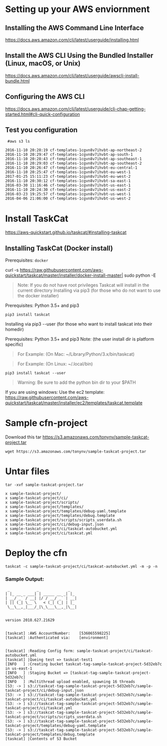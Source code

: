 # Setting up your AWS enviornment

## Installing the AWS Command Line Interface
https://docs.aws.amazon.com/cli/latest/userguide/installing.html

## Install the AWS CLI Using the Bundled Installer (Linux, macOS, or Unix)
https://docs.aws.amazon.com/cli/latest/userguide/awscli-install-bundle.html

## Configuring the AWS CLI
https://docs.aws.amazon.com/cli/latest/userguide/cli-chap-getting-started.html#cli-quick-configuration

## Test you configuration
` #aws s3 ls`
```
2016-11-10 20:28:19 cf-templates-1cgvn8v7ihvbt-ap-northeast-2
2016-11-10 20:29:47 cf-templates-1cgvn8v7ihvbt-ap-south-1
2016-11-10 20:28:43 cf-templates-1cgvn8v7ihvbt-ap-southeast-1
2016-11-10 20:29:03 cf-templates-1cgvn8v7ihvbt-ap-southeast-2
2016-11-10 20:26:47 cf-templates-1cgvn8v7ihvbt-eu-central-1
2016-11-10 20:25:47 cf-templates-1cgvn8v7ihvbt-eu-west-1
2017-01-25 15:11:23 cf-templates-1cgvn8v7ihvbt-eu-west-2
2016-11-10 20:30:12 cf-templates-1cgvn8v7ihvbt-sa-east-1
2016-03-30 11:16:46 cf-templates-1cgvn8v7ihvbt-us-east-1
2016-11-10 20:24:30 cf-templates-1cgvn8v7ihvbt-us-east-2
2016-03-23 19:25:57 cf-templates-1cgvn8v7ihvbt-us-west-1
2016-04-06 21:06:00 cf-templates-1cgvn8v7ihvbt-us-west-2
```

# Install TaskCat
https://aws-quickstart.github.io/taskcat/#installing-taskcat

## Installing TaskCat (Docker install)
Prerequisites: `docker`

curl -s https://raw.githubusercontent.com/aws-quickstart/taskcat/master/installer/docker-install-master| sudo python -E

> Note: If you do not have root privileges Taskcat will install in the current directory
> Installing via pip3 (for those who do not want to use the docker installer)

Prerequisites: Python 3.5+ and pip3

`pip3 install taskcat`

Installing via pip3 --user (for those who want to install taskcat into their homedir)

Prerequisites: Python 3.5+ and pip3 Note: (the user install dir is platform specific)

>For Example: (On Mac: ~/Library/Python/3.x/bin/taskcat)

>For Example: (On Linux: ~/.local/bin)

`pip3 install taskcat --user`

> Warning: Be sure to add the python bin dir to your $PATH

If you are using windows:
Use the ec2 template: https://raw.githubusercontent.com/aws-quickstart/taskcat/master/installer/ec2/templates/taskcat.template


# Sample cfn-project
Download this tar https://s3.amazonaws.com/tonynv/sample-taskcat-project.tar

`wget https://s3.amazonaws.com/tonynv/sample-taskcat-project.tar`

# Untar files
`tar -xvf sample-taskcat-project.tar`
```
x sample-taskcat-project/
x sample-taskcat-project/ci/
x sample-taskcat-project/scripts/
x sample-taskcat-project/templates/
x sample-taskcat-project/templates/debug-yaml.template
x sample-taskcat-project/templates/debug.template
x sample-taskcat-project/scripts/scripts_userdata.sh
x sample-taskcat-project/ci/debug-input.json
x sample-taskcat-project/ci/taskcat-autobucket.yml
x sample-taskcat-project/ci/taskcat.yml
```
# Deploy the cfn
`taskcat -c sample-taskcat-project/ci/taskcat-autobucket.yml -m -p -n`

### Sample Output:
```
 _            _             _
| |_ __ _ ___| | _____ __ _| |_
| __/ _` / __| |/ / __/ _` | __|
| || (_| \__ \   < (_| (_| | |_
 \__\__,_|___/_|\_\___\__,_|\__|


version 2018.627.21629


[taskcat] :AWS AccountNumber: 	 [536065598225]
[taskcat] :Authenticated via: 	 [environment]


[taskcat] :Reading Config form: sample-taskcat-project/ci/taskcat-autobucket.yml
[taskcat] |Queing test => taskcat-test1
[INFO   ] :Creating bucket taskcat-tag-sample-taskcat-project-5d32eb7c in us-east-1
[INFO   ] :Staging Bucket => [taskcat-tag-sample-taskcat-project-5d32eb7c]
[INFO   ] :Multithread upload enabled, spawning 16 threads
[S3: -> ] s3://taskcat-tag-sample-taskcat-project-5d32eb7c/sample-taskcat-project/ci/debug-input.json
[S3: -> ] s3://taskcat-tag-sample-taskcat-project-5d32eb7c/sample-taskcat-project/ci/taskcat-autobucket.yml
[S3: -> ] s3://taskcat-tag-sample-taskcat-project-5d32eb7c/sample-taskcat-project/ci/taskcat.yml
[S3: -> ] s3://taskcat-tag-sample-taskcat-project-5d32eb7c/sample-taskcat-project/scripts/scripts_userdata.sh
[S3: -> ] s3://taskcat-tag-sample-taskcat-project-5d32eb7c/sample-taskcat-project/templates/debug-yaml.template
[S3: -> ] s3://taskcat-tag-sample-taskcat-project-5d32eb7c/sample-taskcat-project/templates/debug.template
[taskcat] |Contents of S3 Bucket
```
